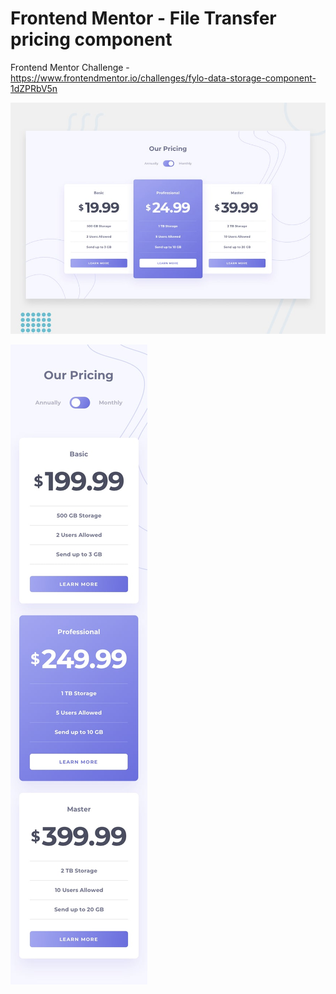 # Frontend Mentor - File Transfer pricing component

Frontend Mentor Challenge - https://www.frontendmentor.io/challenges/fylo-data-storage-component-1dZPRbV5n

![Desktop design preview for the File Transfer pricing component coding challenge](./design/desktop-preview.jpg)

![Mobile design preview for the File Transfer pricing component coding challenge](./design/mobile-design-annually.jpg)